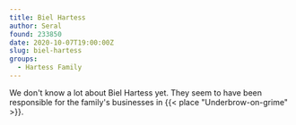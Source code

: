 ```yaml
---
title: Biel Hartess
author: Seral
found: 233850
date: 2020-10-07T19:00:00Z
slug: biel-hartess
groups:
  - Hartess Family
---
```


We don't know a lot about Biel Hartess yet. They seem to have been responsible for the family's businesses in {{< place "Underbrow-on-grime" >}}. 
